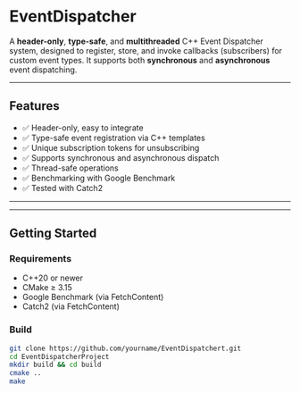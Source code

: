 # EventDispatcher

A **header-only**, **type-safe**, and **multithreaded** C++ Event Dispatcher system, designed to register, store, and invoke callbacks (subscribers) for custom event types. It supports both **synchronous** and **asynchronous** event dispatching.

---

## Features

- ✅ Header-only, easy to integrate
- ✅ Type-safe event registration via C++ templates
- ✅ Unique subscription tokens for unsubscribing
- ✅ Supports synchronous and asynchronous dispatch
- ✅ Thread-safe operations
- ✅ Benchmarking with Google Benchmark
- ✅ Tested with Catch2

---


---

## Getting Started

### Requirements

- C++20 or newer
- CMake ≥ 3.15
- Google Benchmark (via FetchContent)
- Catch2 (via FetchContent)

### Build

```bash
git clone https://github.com/yourname/EventDispatchert.git
cd EventDispatcherProject
mkdir build && cd build
cmake ..
make
